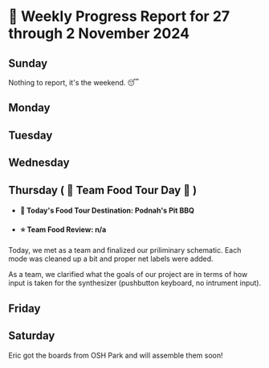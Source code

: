 # :date: Weekly Progress Report for 27 through 2 November 2024

## Sunday
Nothing to report, it's the weekend. :sleeping:

## Monday


## Tuesday


## Wednesday


## Thursday ( :hamburger: Team Food Tour Day :cookie: )
 - #### :round_pushpin: Today's Food Tour Destination: Podnah's Pit BBQ
 - #### :star: Team Food Review: n/a
Today, we met as a team and finalized our priliminary schematic. Each mode was cleaned up a bit and proper net labels were added.

As a team, we clarified what the goals of our project are in terms of how input is taken for the synthesizer (pushbutton keyboard, no intrument input).


## Friday


## Saturday
Eric got the boards from OSH Park and will assemble them soon!
